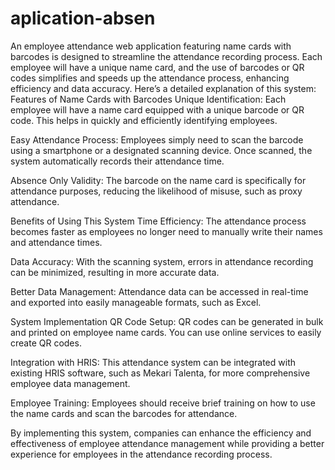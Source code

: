 # aplication-absen
An employee attendance web application featuring name cards with barcodes is designed to streamline the attendance recording process. Each employee will have a unique name card, and the use of barcodes or QR codes simplifies and speeds up the attendance process, enhancing efficiency and data accuracy. Here’s a detailed explanation of this system:
Features of Name Cards with Barcodes
Unique Identification: Each employee will have a name card equipped with a unique barcode or QR code. This helps in quickly and efficiently identifying employees.

Easy Attendance Process: Employees simply need to scan the barcode using a smartphone or a designated scanning device. Once scanned, the system automatically records their attendance time.

Absence Only Validity: The barcode on the name card is specifically for attendance purposes, reducing the likelihood of misuse, such as proxy attendance.

Benefits of Using This System
Time Efficiency: The attendance process becomes faster as employees no longer need to manually write their names and attendance times.

Data Accuracy: With the scanning system, errors in attendance recording can be minimized, resulting in more accurate data.

Better Data Management: Attendance data can be accessed in real-time and exported into easily manageable formats, such as Excel.

System Implementation
QR Code Setup: QR codes can be generated in bulk and printed on employee name cards. You can use online services to easily create QR codes.

Integration with HRIS: This attendance system can be integrated with existing HRIS software, such as Mekari Talenta, for more comprehensive employee data management.

Employee Training: Employees should receive brief training on how to use the name cards and scan the barcodes for attendance.

By implementing this system, companies can enhance the efficiency and effectiveness of employee attendance management while providing a better experience for employees in the attendance recording process.
